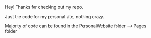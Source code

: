Hey! Thanks for checking out my repo.

Just the code for my personal site, nothing crazy.

Majority of code can be found in the PersonalWebsite folder --> Pages folder
